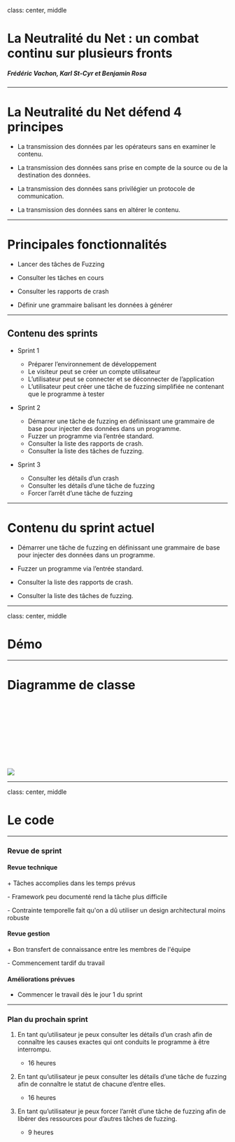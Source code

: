class: center, middle

# La Neutralité du Net : un combat continu sur plusieurs fronts

##### Frédéric Vachon, Karl St-Cyr et Benjamin Rosa

---

# La Neutralité du Net défend 4 principes

* La transmission des données par les opérateurs sans en examiner le contenu.

* La transmission des données sans prise en compte de la source ou de la destination des données.

* La transmission des données sans privilégier un protocole de communication.

* La transmission des données sans en altérer le contenu.


---

# Principales fonctionnalités

* Lancer des tâches de Fuzzing

* Consulter les tâches en cours

* Consulter les rapports de crash

* Définir une grammaire balisant les données à générer


---

## Contenu des sprints


* Sprint 1
	* Préparer l’environnement de développement
	* Le visiteur peut se créer un compte utilisateur 
	* L’utilisateur peut se connecter et se déconnecter de l’application
	* L’utilisateur peut créer une tâche de fuzzing simplifiée ne contenant que le programme à tester

* Sprint 2
	* Démarrer une tâche de fuzzing en définissant une grammaire de base pour injecter des données dans un programme.
	* Fuzzer un programme via l’entrée standard.
	* Consulter la liste des rapports de crash.
	* Consulter la liste des tâches de fuzzing.

* Sprint 3
	* Consulter les détails d’un crash
	* Consulter les détails d’une tâche de fuzzing
	* Forcer l’arrêt d’une tâche de fuzzing

---

# Contenu du sprint actuel

* Démarrer une tâche de fuzzing en définissant une grammaire de base pour injecter des données dans un programme.


* Fuzzer un programme via l’entrée standard.


* Consulter la liste des rapports de crash.


* Consulter la liste des tâches de fuzzing.

---
class: center, middle

# Démo
---

# Diagramme de classe

```











```
![](./img/diag_classe_2.png)


---
class: center, middle

# Le code
---

### Revue de sprint

#### Revue technique

\+ Tâches accomplies dans les temps prévus

\- Framework peu documenté rend la tâche plus difficile

\- Contrainte temporelle fait qu'on a dû utiliser un design architectural moins robuste


#### Revue gestion

\+ Bon transfert de connaissance entre les membres de l'équipe

\- Commencement tardif du travail

#### Améliorations prévues

* Commencer le travail dès le jour 1 du sprint

---

### Plan du prochain sprint


1. En tant qu’utilisateur je peux consulter les détails d’un crash afin de connaître les causes exactes qui ont conduits le programme à être interrompu.
	- 16 heures

2. En tant qu’utilisateur je peux consulter les détails d’une tâche de fuzzing afin de connaître le statut de chacune d’entre elles.
	- 16 heures

3. En tant qu’utilisateur je peux forcer l’arrêt d’une tâche de fuzzing afin de libérer des ressources pour d’autres tâches de fuzzing.
	- 9 heures
